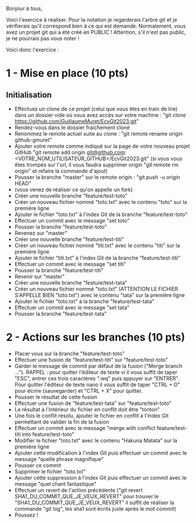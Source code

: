 Bonjour à tous,

Voici l'exercice à réaliser.
Pour la notation je regarderais l'arbre git et je vérifierais qu'il correspond bien à ce qui est demandé.
Normalement, vous avez un projet git qui a été créé en PUBLIC ! Attention, s'il n'est pas public, je ne pourrais pas vous noter !

Voici donc l'exercice :

# 1 - Mise en place (10 pts)
## Initialisation
- Effectuez un clone de ce projet (celui que vous êtes en train de lire) dans un dossier vide où vous avez accès sur votre machine : "git clone https://github.com/GuillaumeMuret/EcvGit2023.git"
- Rendez-vous dans le dossier fraichement cloné
- Renommez le remote actuel suite au clone : "git remote rename origin github-gmuret"
- Ajouter votre remote comme indiqué sur la page de votre nouveau projet GitHub "git remote add origin git@github.com:<VOTRE_NOM_UTILISATEUR_GITHUB>/EcvGit2023.git" (si vous vous êtes trompés sur l'url, il vous faudra supprimer origin "git remote rm origin" et refaire la commande d'ajout)
- Pousser la branche "master" sur le remote origin : "git push -u origin HEAD"
- (vous venez de réaliser ce qu'on appelle un fork)
- Créer une nouvelle branche "feature/test-toto"
- Créer un nouveau fichier nommé "toto.txt" avec le contenu "toto" sur la première ligne
- Ajouter le fichier "toto.txt" à l'index Git de la branche "feature/test-toto"
- Effectuer un commit avec le message "set toto"
- Pousser la branche "feature/test-toto"
- Revenez sur "master"
- Créer une nouvelle branche "feature/test-titi"
- Créer un nouveau fichier nommé "titi.txt" avec le contenu "titi" sur la première ligne
- Ajouter le fichier "titi.txt" à l'index Git de la branche "feature/test-titi"
- Effectuer un commit avec le message "set titi"
- Pousser la branche "feature/test-titi"
- Revenir sur "master"
- Créer une nouvelle branche "feature/test-tata"
- Créer un nouveau fichier nommé "toto.txt" (ATTENTION LE FICHIER S'APPELLE BIEN "toto.txt") avec le contenu "tata" sur la première ligne
- Ajouter le fichier "toto.txt" à la branche "feature/test-tata"
- Effectuer un commit avec le message "set tata"
- Pousser la branche "feature/test-tata"

# 2 - Actions sur les branches (10 pts)
- Placer vous sur la branche "feature/test-toto"
- Effectuer une fusion de "feature/test-titi" sur "feature/test-toto"
- Garder le message de commit par défaut de la fusion ("Merge branch ..."). RAPPEL : pour quitter l'éditeur de texte vi il vous suffit de taper "ESC", entrer ces trois caractères ":wq" puis appuyer sur "ENTRER". Pour quitter l'éditeur de texte nano il vous suffit de taper "CTRL + O" pour écrire (sauvegarder) et "CTRL + X" pour quitter.
- Pousser le résultat de cette fusion
- Effectuer une fusion de "feature/test-tata" sur "feature/test-toto"
- Le résultat à l'intérieur du fichier en conflit doit être "tonton"
- Une fois le conflit résolu, ajouter le fichier en conflit à l'index Git permettant de valider la fin de la fusion
- Effectuer un commit avec le message "merge with conflict feature/test-titi into feature/test-toto"
- Modifier le fichier "toto.txt" avec le contenu "Hakuna Matata" sur la première ligne
- Ajouter cette modification à l'index Git puis effectuer un commit avec le message "quelle phrase magnifique"
- Pousser ce commit
- Supprimer le fichier "toto.txt"
- Ajouter cette suppression à l'index Git puis effectuer un commit avec le message "quel chant fantastique"
- Effectuer un revert de l'action précédente ("git revert SHA1_DU_COMMIT_QUE_JE_VEUX_REVERT" pour trouver le "SHA1_DU_COMMIT_QUE_JE_VEUX_REVERT" il suffit de réaliser la commande "git log", les sha1 sont écrits juste après le mot commit)
- Poussez !
